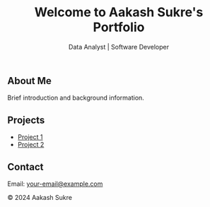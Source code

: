 <!DOCTYPE html>
<html lang="en">
<head>
  <meta charset="UTF-8">
  <meta name="viewport" content="width=device-width, initial-scale=1.0">
  <title>Aakash Sukre's Portfolio</title>
  <link rel="stylesheet" href="styles.css">
</head>
<body>
  <header>
    <h1>Welcome to Aakash Sukre's Portfolio</h1>
    <p>Data Analyst | Software Developer</p>
  </header>
  <main>
    <section>
      <h2>About Me</h2>
      <p>Brief introduction and background information.</p>
    </section>
    <section>
      <h2>Projects</h2>
      <ul>
        <li><a href="link-to-project-1">Project 1</a></li>
        <li><a href="link-to-project-2">Project 2</a></li>
        <!-- Add more projects here -->
      </ul>
    </section>
    <section>
      <h2>Contact</h2>
      <p>Email: <a href="mailto:your-email@example.com">your-email@example.com</a></p>
    </section>
  </main>
  <footer>
    <p>&copy; 2024 Aakash Sukre</p>
  </footer>
</body>
</html>
